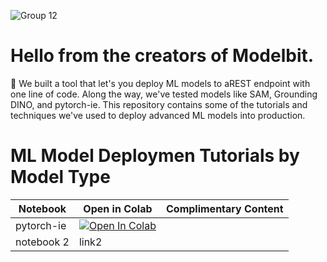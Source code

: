 ![Group 12](https://github.com/Modelbit/notebooks/assets/141672293/1e568e01-e059-4fea-8ce8-e1bf671b70c5)


# Hello from the creators of Modelbit.
:wave: We built a tool that let's you deploy ML models to aREST endpoint with one line of code. Along the way, we've tested models like SAM, Grounding DINO, and pytorch-ie. This repository contains some of the tutorials and techniques we've used to deploy advanced ML models into production.

# ML Model Deploymen Tutorials by Model Type

| Notebook | Open in Colab | Complimentary Content |
| --- | --- |---|
| pytorch-ie | <a target="_blank" href="https://colab.research.google.com/github/Modelbit/notebooks/blob/main/notebooks/pytorch_ie.ipynb"> <img src="https://colab.research.google.com/assets/colab-badge.svg" alt="Open In Colab"/> </a> |
| notebook 2 | link2 |
